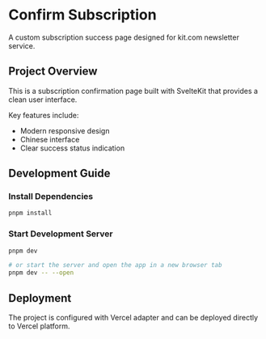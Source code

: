# Confirm Subscription

A custom subscription success page designed for kit.com newsletter service.

## Project Overview

This is a subscription confirmation page built with SvelteKit that provides a clean user interface.

Key features include:

- Modern responsive design
- Chinese interface
- Clear success status indication

## Development Guide

### Install Dependencies

```bash
pnpm install
```

### Start Development Server

```bash
pnpm dev

# or start the server and open the app in a new browser tab
pnpm dev -- --open
```

## Deployment

The project is configured with Vercel adapter and can be deployed directly to Vercel platform.
